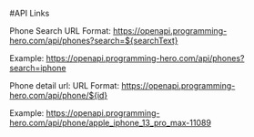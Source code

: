 #API Links

Phone Search
URL Format: https://openapi.programming-hero.com/api/phones?search=${searchText}

Example: https://openapi.programming-hero.com/api/phones?search=iphone

Phone detail url:
URL Format: https://openapi.programming-hero.com/api/phone/${id}

Example: https://openapi.programming-hero.com/api/phone/apple_iphone_13_pro_max-11089
